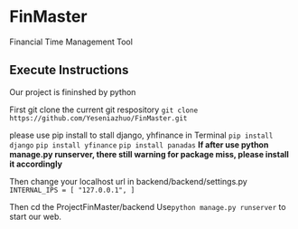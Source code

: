 # FinMaster
 Financial Time Management Tool

## Execute Instructions
Our project is fininshed by python

First git clone the current git respository
`git clone https://github.com/Yeseniazhuo/FinMaster.git`

please use pip install to stall django, yhfinance in Terminal
`pip install django`
`pip install yfinance`
`pip install panadas`
<strong>If after use python manage.py runserver, there still warning for package miss, please install it accordingly</strong>

Then change your localhost url in backend/backend/settings.py
`INTERNAL_IPS = [
    "127.0.0.1",
]`


Then cd the ProjectFinMaster/backend 
Use`python manage.py runserver` to start our web.



